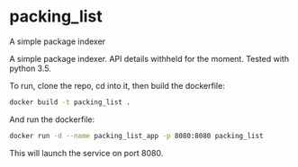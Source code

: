 # packing_list
A simple package indexer

A simple package indexer. API details withheld for the moment.
Tested with python 3.5.

To run, clone the repo, cd into it, then build the dockerfile:
```bash
docker build -t packing_list .
```
And run the dockerfile:
```bash
docker run -d --name packing_list_app -p 8080:8080 packing_list
```
This will launch the service on port 8080.
